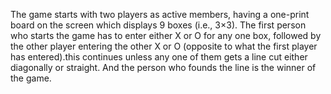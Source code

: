 The game starts with two players as active members, having a one-print board on the screen which displays 9 boxes (i.e., 3×3). The first person who starts the game has to enter either X or O for any one box, followed by the other player entering the other X or O (opposite to what the first player has entered).this continues unless any one of them gets a line cut either diagonally or straight. And the person who founds the line is the winner of the game.
